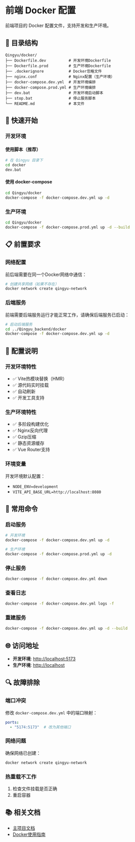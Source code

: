 # 前端 Docker 配置

前端项目的 Docker 配置文件，支持开发和生产环境。

## 📁 目录结构

```
Qingyu/docker/
├── Dockerfile.dev          # 开发环境Dockerfile
├── Dockerfile.prod         # 生产环境Dockerfile
├── .dockerignore           # Docker忽略文件
├── nginx.conf              # Nginx配置（生产环境）
├── docker-compose.dev.yml  # 开发环境编排
├── docker-compose.prod.yml # 生产环境编排
├── dev.bat                 # 开发环境启动脚本
├── stop.bat                # 停止服务脚本
└── README.md               # 本文件
```

## 🚀 快速开始

### 开发环境

#### 使用脚本（推荐）

```bash
# 在 Qingyu 目录下
cd docker
dev.bat
```

#### 使用 docker-compose

```bash
cd Qingyu/docker
docker-compose -f docker-compose.dev.yml up -d
```

### 生产环境

```bash
cd Qingyu/docker
docker-compose -f docker-compose.prod.yml up -d --build
```

## 📋 前置要求

### 网络配置

前后端需要在同一个Docker网络中通信：

```bash
# 创建共享网络（如果不存在）
docker network create qingyu-network
```

### 后端服务

前端需要后端服务运行才能正常工作，请确保后端服务已启动：

```bash
# 启动后端服务
cd ../Qingyu_backend/docker
docker-compose -f docker-compose.dev.yml up -d
```

## 🔧 配置说明

### 开发环境特性

- ✅ Vite热模块替换（HMR）
- ✅ 源代码实时挂载
- ✅ 自动刷新
- ✅ 开发工具支持

### 生产环境特性

- ✅ 多阶段构建优化
- ✅ Nginx反向代理
- ✅ Gzip压缩
- ✅ 静态资源缓存
- ✅ Vue Router支持

### 环境变量

开发环境默认配置：

- `NODE_ENV=development`
- `VITE_API_BASE_URL=http://localhost:8080`

## 📝 常用命令

### 启动服务

```bash
# 开发环境
docker-compose -f docker-compose.dev.yml up -d

# 生产环境
docker-compose -f docker-compose.prod.yml up -d
```

### 停止服务

```bash
docker-compose -f docker-compose.dev.yml down
```

### 查看日志

```bash
docker-compose -f docker-compose.dev.yml logs -f
```

### 重建服务

```bash
docker-compose -f docker-compose.dev.yml up -d --build
```

## 🌐 访问地址

- **开发环境**: <http://localhost:5173>
- **生产环境**: <http://localhost>

## 🔍 故障排除

### 端口冲突

修改 `docker-compose.dev.yml` 中的端口映射：

```yaml
ports:
  - "5174:5173"  # 改为其他端口
```

### 网络问题

确保网络已创建：

```bash
docker network create qingyu-network
```

### 热重载不工作

1. 检查文件挂载是否正确
2. 重启容器

## 📚 相关文档

- [主项目文档](../../README.md)
- [Docker使用指南](../../README.Docker.md)
